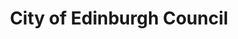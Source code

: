 ---
schema: default
title: City of Edinburgh Council
description: Local authority for the City of Edinburgh Council area 
logo: ''
type:
- Local authority
portal_url: ''
org_url: https://www.edinburgh.gov.uk/
twitter_handle: Edinburgh_CC
gss_code: S12000036
wikidata_qid: Q28530250
wdtk_id: edinburgh_city_council
---